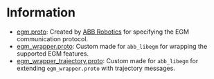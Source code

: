 # Information

* [egm.proto](egm.proto): Created by [ABB Robotics](https://new.abb.com/products/robotics) for specifying the EGM communication protocol.
* [egm_wrapper.proto](egm_wrapper.proto): Custom made for `abb_libegm` for wrapping the supported EGM features.
* [egm_wrapper_trajectory.proto](egm_wrapper_trajectory.proto): Custom made for `abb_libegm` for extending `egm_wrapper.proto` with trajectory messages.
